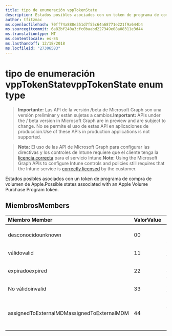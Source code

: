 ```yaml
---
title: tipo de enumeración vppTokenState
description: Estados posibles asociados con un token de programa de compra de volumen de Apple.
author: tfitzmac
ms.openlocfilehash: 70ff74a888e351d7f55c64a68771e221f9a644b4
ms.sourcegitcommit: 6a82bf240a3cfc0baabd227349e08a08311e3d44
ms.translationtype: MT
ms.contentlocale: es-ES
ms.lasthandoff: 12/18/2018
ms.locfileid: "27306583"
---
```

# <a name="vpptokenstate-enum-type"></a><span data-ttu-id="865bf-103">tipo de enumeración vppTokenState</span><span class="sxs-lookup"><span data-stu-id="865bf-103">vppTokenState enum type</span></span>

> <span data-ttu-id="865bf-104">**Importante:** Las API de la versión /beta de Microsoft Graph son una versión preliminar y están sujetas a cambios.</span><span class="sxs-lookup"><span data-stu-id="865bf-104">**Important:** APIs under the / beta version in Microsoft Graph are in preview and are subject to change.</span></span> <span data-ttu-id="865bf-105">No se permite el uso de estas API en aplicaciones de producción.</span><span class="sxs-lookup"><span data-stu-id="865bf-105">Use of these APIs in production applications is not supported.</span></span>

> <span data-ttu-id="865bf-106">**Nota:** El uso de las API de Microsoft Graph para configurar las directivas y los controles de Intune requiere que el cliente tenga la [licencia correcta](https://go.microsoft.com/fwlink/?linkid=839381) para el servicio Intune.</span><span class="sxs-lookup"><span data-stu-id="865bf-106">**Note:** Using the Microsoft Graph APIs to configure Intune controls and policies still requires that the Intune service is [correctly licensed](https://go.microsoft.com/fwlink/?linkid=839381) by the customer.</span></span>

<span data-ttu-id="865bf-107">Estados posibles asociados con un token de programa de compra de volumen de Apple.</span><span class="sxs-lookup"><span data-stu-id="865bf-107">Possible states associated with an Apple Volume Purchase Program token.</span></span>
## <a name="members"></a><span data-ttu-id="865bf-108">Miembros</span><span class="sxs-lookup"><span data-stu-id="865bf-108">Members</span></span>
|<span data-ttu-id="865bf-109">Miembro	</span><span class="sxs-lookup"><span data-stu-id="865bf-109">Member</span></span>|<span data-ttu-id="865bf-110">Valor</span><span class="sxs-lookup"><span data-stu-id="865bf-110">Value</span></span>|<span data-ttu-id="865bf-111">Descripción</span><span class="sxs-lookup"><span data-stu-id="865bf-111">Description</span></span>|
|:---|:---|:---|
|<span data-ttu-id="865bf-112">desconocido</span><span class="sxs-lookup"><span data-stu-id="865bf-112">unknown</span></span>|<span data-ttu-id="865bf-113">0</span><span class="sxs-lookup"><span data-stu-id="865bf-113">0</span></span>|<span data-ttu-id="865bf-114">Estado predeterminado.</span><span class="sxs-lookup"><span data-stu-id="865bf-114">Default state.</span></span>|
|<span data-ttu-id="865bf-115">válido</span><span class="sxs-lookup"><span data-stu-id="865bf-115">valid</span></span>|<span data-ttu-id="865bf-116">1</span><span class="sxs-lookup"><span data-stu-id="865bf-116">1</span></span>|<span data-ttu-id="865bf-117">Símbolo (token) es válido.</span><span class="sxs-lookup"><span data-stu-id="865bf-117">Token is valid.</span></span>|
|<span data-ttu-id="865bf-118">expirado</span><span class="sxs-lookup"><span data-stu-id="865bf-118">expired</span></span>|<span data-ttu-id="865bf-119">2</span><span class="sxs-lookup"><span data-stu-id="865bf-119">2</span></span>|<span data-ttu-id="865bf-120">Símbolo (token) ha expirado.</span><span class="sxs-lookup"><span data-stu-id="865bf-120">Token is expired.</span></span>|
|<span data-ttu-id="865bf-121">No válido</span><span class="sxs-lookup"><span data-stu-id="865bf-121">invalid</span></span>|<span data-ttu-id="865bf-122">3</span><span class="sxs-lookup"><span data-stu-id="865bf-122">3</span></span>|<span data-ttu-id="865bf-123">Símbolo (token) no es válido.</span><span class="sxs-lookup"><span data-stu-id="865bf-123">Token is invalid.</span></span>|
|<span data-ttu-id="865bf-124">assignedToExternalMDM</span><span class="sxs-lookup"><span data-stu-id="865bf-124">assignedToExternalMDM</span></span>|<span data-ttu-id="865bf-125">4</span><span class="sxs-lookup"><span data-stu-id="865bf-125">4</span></span>|<span data-ttu-id="865bf-126">Símbolo (token) administrado por otro servicio de MDM.</span><span class="sxs-lookup"><span data-stu-id="865bf-126">Token is managed by another MDM Service.</span></span>|





